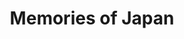 ---
layout: place
title: "Memories of Japan"
permalink: /oklahoma/broken-arrow/memories-of-japan.html
stateAbbr: OK
stateName: Oklahoma
cityName: Broken Arrow
seo:
  name: "Memories of Japan"
  type: Restaurant
  links: http://www.mojsushibar.com/
description: "Memories of Japan serves delicious sushi in Broken Arrow, Oklahoma. Try fresh Japanese dishes for a great dining experience. "
place_id: ChIJdYxGgXSMtocRkzsL5JS6H4g
photos:
  - name: >-
      places/ChIJdYxGgXSMtocRkzsL5JS6H4g/photos/AeeoHcIbwsCFIYBcji_VbbKlZeZZ986Rt0lDLwYu5OAvCDZqRa-02ENzwxSbUx664MqUTWYG3g9jSMT4QFa5bN-nLqGirNBtVJpkbKAs3o914xyg_eVjh3fUHHXdAb8-fvW4uXMEBsDK3yuNYCEuy06szAPSrYDed4zK72j1enJ6xLAz_5OHiTohU18e2afotFMN-qHOUpiVntreQxL7vDDhl5yegu77fASIghsXhQeEx6w7x1CrhnihMAZE46Kx-fJxTUoOfFcQOAchWwAEDPiKRUbnkqhbvLfOJsozRh723kserZ8H9zSv9u_e67bLk6HBPqYEcr15T87Qt3FF5w0D3qYdEUOsvJSYpYDYKtWvcVHUYoOSKGoX9xd-Z5mJAF741OneDjOScxpjgxM-mosa7p1gUKWEUB-kIH0--Fb54zTFOrsx
    widthPx: 2386
    heightPx: 1651
    authorAttributions:
      - displayName: Bob
        uri: https://maps.google.com/maps/contrib/115416219679021647563
        photoUri: >-
          https://lh3.googleusercontent.com/a-/ALV-UjXZ275yoHSvaNTlzv4IQ9gfycIlh9wMcvxW3E6Waj3URqHv_4q8Uw=s100-p-k-no-mo
    flagContentUri: >-
      https://www.google.com/local/imagery/report/?cb_client=maps_api_places.places_api&image_key=!1e10!2sCIHM0ogKEICAgID4mZ2XiAE&hl=en-US
    googleMapsUri: >-
      https://www.google.com/maps/place//data=!3m4!1e2!3m2!1sCIHM0ogKEICAgID4mZ2XiAE!2e10!4m2!3m1!1s0x87b68c7481468c75:0x881fba94e40b3b93
  - name: >-
      places/ChIJdYxGgXSMtocRkzsL5JS6H4g/photos/AeeoHcJoSmS9gs7A1qFcI2U_wqkbr2-tFFEnZLPwXR9rbl9hljOkcvxq6BeVCSyx9A-jIqxwOIBIsx7EsiRJ_GZx28yLaA8wfsheZgE1-TM9u-ueq3RSfEU7akiGsqeXVmHtoeaacc7GHvu-_DXWagBZcwoH2PquNTTzPuBMqk57WVgWo_o-8eLvLGZBoFazGB6B0zDQPr4cV1yRwsCAt0ziiqO0lTo7CWJSgIrH9RVA3dDz0OWYMPY_lxKQZqT9qPJIbTYnR08hwJppvLIXK-MmW302EaCNCn6PX0VrPCaLcU6dMLUcRcecSkzddzmGmWoGYRC--U1i_sl3YxaiLuCQQk6dILlzJfHkwCB0yJb6FsLaXigDHnkp2Bh4QPkRoWlriLSz3MG652kU3DcPIyaNe60d0mr29WCgtKnkzeU9DfVqPaI
    widthPx: 1242
    heightPx: 685
    authorAttributions:
      - displayName: Raymond dong
        uri: https://maps.google.com/maps/contrib/103218125848446211395
        photoUri: >-
          https://lh3.googleusercontent.com/a-/ALV-UjVIO5Wbh9ybuuAzsqkeukLQfhzc9_FBH2stZUySfYfa5dyBbLsIPw=s100-p-k-no-mo
    flagContentUri: >-
      https://www.google.com/local/imagery/report/?cb_client=maps_api_places.places_api&image_key=!1e10!2sCIHM0ogKEICAgID4_cKRywE&hl=en-US
    googleMapsUri: >-
      https://www.google.com/maps/place//data=!3m4!1e2!3m2!1sCIHM0ogKEICAgID4_cKRywE!2e10!4m2!3m1!1s0x87b68c7481468c75:0x881fba94e40b3b93
  - name: >-
      places/ChIJdYxGgXSMtocRkzsL5JS6H4g/photos/AeeoHcL6_RXU3LVxe2DhA_7S6d-edYs6BI9-jFChFlSNtVOHdgHp4TVwV1B8ce109e4BcCesOPOPgyyWR3tMyIwNRC15amBMt5w8uCZJZYObq_zS1Kk4aemzpsKEtJYroyodW3butOtNZYEIqtaq9ZIGaeKQPPCibrDa0xtfE8C2HmTIPshxF_hyviiPNCBmqLoCFwChmuWiG8aoHNEcK7ob_tnVEuBXjQAmT4wQYho78bFISRiNYpQKICsPvz9ozei3FBcPg6u7XPJHlWIYcjHL-FQ0WLx1w82QaLvK1HeGB6fURw
    widthPx: 869
    heightPx: 489
    authorAttributions:
      - displayName: Memories of Japan
        uri: https://maps.google.com/maps/contrib/101499907877058987033
        photoUri: >-
          https://lh3.googleusercontent.com/a-/ALV-UjW7YwGfFF7fFY_wayOK-qyh0FBiHNsXcF0QjWr1WphEa7avrJ0=s100-p-k-no-mo
    flagContentUri: >-
      https://www.google.com/local/imagery/report/?cb_client=maps_api_places.places_api&image_key=!1e10!2sAF1QipMCq9ZMLbvzQ6wSOHLCIzaLjsR1hyfMzwmX6SFX&hl=en-US
    googleMapsUri: >-
      https://www.google.com/maps/place//data=!3m4!1e2!3m2!1sAF1QipMCq9ZMLbvzQ6wSOHLCIzaLjsR1hyfMzwmX6SFX!2e10!4m2!3m1!1s0x87b68c7481468c75:0x881fba94e40b3b93
  - name: >-
      places/ChIJdYxGgXSMtocRkzsL5JS6H4g/photos/AeeoHcJoGHYfi3BMLcGJbTNrAlTF6PWTq8A9MwHgR7Bnj39_1W7VieW8dWYB-3FBvurz6r--S4aAAJ6nf54Lkcg7edzapXcr1A1igDeNMjvaN5PTRavyEwKKUi0EZVn02d_t4ZvIpNhbc0vs77z3rRbnTDVJgAtsi17Bkyw5GPQZBr6maRaziPJFLxP89bCCedaE1EdIUSLFl3EGjhlQJVB_RbB3LOosZDfK3b95bh1asJsGAXZ0rMn1-oZPt8-35SHqJSmG3iVwKvD8FI0XPM3ZN6prmIy5ag1CQw_1X0pbSmkE9PTgtUhP-aoRo9OhHBwRGUem6ZpAj-vImMbd3uTtNjyHHcDcZSs5VLWxwuH-b34kFOgrXBIo6u4YT778v6FLVghZgG5x7eT96GvWNNbLHD3xE4kgM2oJUftw5Tw0eaqWkGU
    widthPx: 4000
    heightPx: 3000
    authorAttributions:
      - displayName: Amik Uchiha
        uri: https://maps.google.com/maps/contrib/100379335471137523337
        photoUri: >-
          https://lh3.googleusercontent.com/a-/ALV-UjW4LONfGxiM7TKGtaOgJ2aYo3GnnPLGyz57MI3TBYBEn3VCk2Q=s100-p-k-no-mo
    flagContentUri: >-
      https://www.google.com/local/imagery/report/?cb_client=maps_api_places.places_api&image_key=!1e10!2sCIHM0ogKEICAgIC-jtXnxQE&hl=en-US
    googleMapsUri: >-
      https://www.google.com/maps/place//data=!3m4!1e2!3m2!1sCIHM0ogKEICAgIC-jtXnxQE!2e10!4m2!3m1!1s0x87b68c7481468c75:0x881fba94e40b3b93
  - name: >-
      places/ChIJdYxGgXSMtocRkzsL5JS6H4g/photos/AeeoHcJy490oNCG-CCA2YAj3YC2s7DEXbCyTCGtoK5emdkQIWm2lpBT6UUayoERc-ANC9MgHwCK6BEL8k7ggH1KBhygJhNfVGAoYgYdq-0xcI8WBIIW1uvtt5Q893FfiB5fToUGew5sNwpnCZ6RVhAsBbSvaYhlHJZMO_XJ0VvBYe8vuDkJzMaKrf7m_53Wr1R7YBAnWbuz3WZuiRIcIHjasKyohRsW5D8CK6uZDHU7lDdMA-0cxPP22NWRCHMdECFVPA8PEvwe7ulSf6meqsdpAcgIVSJj8re88irYlMgb0Pi0Xfczm3UCdAu2rIbm5S9q7qh__QJeEVXUc8VDfvnUb4RM6IR5CTSP49wn6KWx2k1rpcsvc7M78rgmcuyzdR7ulQTpAWSZjYhvE19fXoyIj9keeTNYSNpkRUfnt5B0nKQo
    widthPx: 4032
    heightPx: 3024
    authorAttributions:
      - displayName: Diego “Dieguito” Garcia
        uri: https://maps.google.com/maps/contrib/116594326304971115479
        photoUri: >-
          https://lh3.googleusercontent.com/a-/ALV-UjVOPorgfP3SGHvRSHaiXhisuwzbbO45crJXdxZ04J_qRgDSoq0=s100-p-k-no-mo
    flagContentUri: >-
      https://www.google.com/local/imagery/report/?cb_client=maps_api_places.places_api&image_key=!1e10!2sCIHM0ogKEICAgIDBjfm8ZA&hl=en-US
    googleMapsUri: >-
      https://www.google.com/maps/place//data=!3m4!1e2!3m2!1sCIHM0ogKEICAgIDBjfm8ZA!2e10!4m2!3m1!1s0x87b68c7481468c75:0x881fba94e40b3b93
  - name: >-
      places/ChIJdYxGgXSMtocRkzsL5JS6H4g/photos/AeeoHcLYerkYWINuhxiyngKtSVwCX0S4J9dTvqszPm9mmKrf7vLecssz-KBzf3d275YkXhB8PzNI1jZqmUcoWaCIGBl2OQ68RJIT3Tw5akq-XcXJtJ2VoztKRNwYcCm48ev8suUcIpDpUXwbJkkzEkPRoWTGSJhf071-h372apUNBxDPsboJTofPFQAm4oChA01z7gaxHt_MxiN0IdsO7osbIibL6woiEy-jMANYQujw2l0icawRy3ciiIQeH7Cj0A05TA2am5na0vLeYdaVDVTHeWUz3amAeW15zg5EISlSPqEUzYRNo2cqHXMEGNZca9PNukuIWSjwqYvbNFo10F2icls5e3WXdWhYINxfzXZ-co-cXPPIWXW1oqhNNlac0AGYiyaqA48AkPDrL3p0ri-drWK90A0UFApS3Bzyqsv8BEx0lA
    widthPx: 4624
    heightPx: 3472
    authorAttributions:
      - displayName: Shannon Rose
        uri: https://maps.google.com/maps/contrib/108613563453192557368
        photoUri: >-
          https://lh3.googleusercontent.com/a-/ALV-UjUhqky4fRdT_rCq2ftXaA9b0fYOWSQIDkQsz3QSov_qpZU919kifQ=s100-p-k-no-mo
    flagContentUri: >-
      https://www.google.com/local/imagery/report/?cb_client=maps_api_places.places_api&image_key=!1e10!2sCIHM0ogKEICAgIDBgLC6eQ&hl=en-US
    googleMapsUri: >-
      https://www.google.com/maps/place//data=!3m4!1e2!3m2!1sCIHM0ogKEICAgIDBgLC6eQ!2e10!4m2!3m1!1s0x87b68c7481468c75:0x881fba94e40b3b93
  - name: >-
      places/ChIJdYxGgXSMtocRkzsL5JS6H4g/photos/AeeoHcLvOM7a6GLNuQUIKjUezdh-1i5QeJHM4-aUKkT8GdYz8JIJeY76iUVq-eUQV2IgDTGRfKED1Ek1xxV0M-mSksOkVtalF8JE74qsN3DbwYNBjVQt10ZXrVVzuB8ZzHvd7HRZOg-QvuQgW3JIUTBw89tfO0a7owplrJvghLvL1NB9NjPQEb7gljoJADS-93bRMUEsij1NJJwiSNnCqoS9HSmqf4zJ4lZo1TBSKZP2If14CqwZSzy8pH4fwXkgc9skNQKTBU6VxL-RQsADPc-Q74UmxOJsp6FuvvMnIn67weZz3gxhSrboxza0xOoHEFAc-D2NhEMN8lNY6th8xB33zZMv_ezcO9nNpwANSgo8vYTXZSnv1X1FKwVVpoPHw_VAgil86W_1rPMYUaidKNmoiPbdPB4CjoSLvOtKMvta_YxEydSB
    widthPx: 3000
    heightPx: 4000
    authorAttributions:
      - displayName: Ronnie Fillingim
        uri: https://maps.google.com/maps/contrib/109947608349869804135
        photoUri: >-
          https://lh3.googleusercontent.com/a-/ALV-UjUas9Ri-6_SzrhvLDcA0y6xBmMsDiPonIf2LTZLNP_045J-G2gMrg=s100-p-k-no-mo
    flagContentUri: >-
      https://www.google.com/local/imagery/report/?cb_client=maps_api_places.places_api&image_key=!1e10!2sCIHM0ogKEICAgIDeuM_fnQE&hl=en-US
    googleMapsUri: >-
      https://www.google.com/maps/place//data=!3m4!1e2!3m2!1sCIHM0ogKEICAgIDeuM_fnQE!2e10!4m2!3m1!1s0x87b68c7481468c75:0x881fba94e40b3b93
  - name: >-
      places/ChIJdYxGgXSMtocRkzsL5JS6H4g/photos/AeeoHcJJe7LXEwHr4Hzvm5t-gTRhvgLaknzzw6YOW8QHCiWQDZ3juaEvHb_OYkpXOILjty7VdWX4X9qJvAybusrkJ1vhm-M9-Tj-aGjsZ9pkJyyYJoZtjRhKZTcMq72ImC6V5hm9FCa_MnQCsYtHXJJwgLVqZIwAH36bPx8w3JL6XVYTJlRpgzBHOW42C47AAWTuV2kWSLO1LAm0q8IrGmNgIpHHg0HDJjJ7vZT16LEonJECsRVpD9bLJhQYuDBwxSOLDuiyCTBXsnYnxrxs3OjNczA_LxxdqB5Ek11zRNWF6MDHw31ANH7oJVQtkNXJ2B2zLNRwOQ-M_THFCOlynhk6qV7_v1BADFqCEfd8isyJ9XT2L5X8tFFfCGAV4x5LdNdOXssJ4R4fn-Z0u4k-W7aOIY7oGrKp9W_ErD6gUKgCc9U
    widthPx: 3024
    heightPx: 4032
    authorAttributions:
      - displayName: Megan Hopkins
        uri: https://maps.google.com/maps/contrib/113384701920368960908
        photoUri: >-
          https://lh3.googleusercontent.com/a-/ALV-UjVux0GqP3BsGX-yM7NQpZ_9zpqRPhb6ETAxTB42XPYcCAVroNU=s100-p-k-no-mo
    flagContentUri: >-
      https://www.google.com/local/imagery/report/?cb_client=maps_api_places.places_api&image_key=!1e10!2sCIHM0ogKEICAgICBx5aCXw&hl=en-US
    googleMapsUri: >-
      https://www.google.com/maps/place//data=!3m4!1e2!3m2!1sCIHM0ogKEICAgICBx5aCXw!2e10!4m2!3m1!1s0x87b68c7481468c75:0x881fba94e40b3b93
  - name: >-
      places/ChIJdYxGgXSMtocRkzsL5JS6H4g/photos/AeeoHcKVn1hko1R-YxkXYu1vhyCXDyl-TnUjc9fRM2Lggf5jKQLoQMAURju6RkyiFBRM0DU0DCi_EcZU4_DUzRPFuQofdCM3foPG2H58KYN5tdZhNeoXdI00iFSsNExtgIx6Vg02yYmIztfJhkIbQM02PgfC5GRmYnLgJzv_E0dVdiPe5bB8KjBi5754eVjf0MOOn01m2hy1avqXJM_AA_cw4n4S26H_SgW26nW5bxTZaUTLgNYdmU-yeZGvkhw4VvfP4lTokAOWc1h8nznxukrC2C4b4ExqlVrTuDYr2FLjCYUs3LSVCHZcor3f1XQL4t3p0KnA4qh3FAWC78GLAplnFXxoG095wqyHwQLrR5oI4Ix8E43cjUWuXdbS-oZw2VLBx0FLvy-ExKr02uzvEWGNV2KAaeBbccbCHGkfo2PoMP__nQ
    widthPx: 3024
    heightPx: 4032
    authorAttributions:
      - displayName: Diego “Dieguito” Garcia
        uri: https://maps.google.com/maps/contrib/116594326304971115479
        photoUri: >-
          https://lh3.googleusercontent.com/a-/ALV-UjVOPorgfP3SGHvRSHaiXhisuwzbbO45crJXdxZ04J_qRgDSoq0=s100-p-k-no-mo
    flagContentUri: >-
      https://www.google.com/local/imagery/report/?cb_client=maps_api_places.places_api&image_key=!1e10!2sCIHM0ogKEICAgIDRyLLwNg&hl=en-US
    googleMapsUri: >-
      https://www.google.com/maps/place//data=!3m4!1e2!3m2!1sCIHM0ogKEICAgIDRyLLwNg!2e10!4m2!3m1!1s0x87b68c7481468c75:0x881fba94e40b3b93
  - name: >-
      places/ChIJdYxGgXSMtocRkzsL5JS6H4g/photos/AeeoHcKtOCiPOLavv04Zb6Vngy3s6KKsgpOg8vZlfBWeTj5zuP7MS-CM2_J9M-Tt3GvLRm263QMPOOE4rjgGPM5szFPffS-CJlrp0i0mZOwt8NddZPRFoQZT-xO10yqTE7ZNo0aOQ3-PGCqVw4zmFxh5UPZZGOZgfTryxqTZwhRhFcfwC8mRrHY5TcjuyPWgKvd0gUqQunFw8-gy-r_Xln5N-ULLG7D0S_DZECmXWr8ANTQV9e3liJmpUoDM-C651zZRSg_bL686mLmZKDLzf0avwsOppmJYfwGOV55l9v4yKIRlBBpGixxNgbgzOZaK0121MMWnQjlq080OxpGLsVoD2A-YBJJ57XYgbTCbVGi3hBRo9k33EQklFbpoWebyd9eiPDLzUmmoov5a3uD0Sd3d6MOKi2VbgKWA038j1G9ZXiPbQg
    widthPx: 3024
    heightPx: 4032
    authorAttributions:
      - displayName: Diego “Dieguito” Garcia
        uri: https://maps.google.com/maps/contrib/116594326304971115479
        photoUri: >-
          https://lh3.googleusercontent.com/a-/ALV-UjVOPorgfP3SGHvRSHaiXhisuwzbbO45crJXdxZ04J_qRgDSoq0=s100-p-k-no-mo
    flagContentUri: >-
      https://www.google.com/local/imagery/report/?cb_client=maps_api_places.places_api&image_key=!1e10!2sCIHM0ogKEICAgIDBjfm8WA&hl=en-US
    googleMapsUri: >-
      https://www.google.com/maps/place//data=!3m4!1e2!3m2!1sCIHM0ogKEICAgIDBjfm8WA!2e10!4m2!3m1!1s0x87b68c7481468c75:0x881fba94e40b3b93
address: 2409 W Kenosha St, Broken Arrow, OK 74012, USA
street: 2409 W Kenosha St
city: Broken Arrow
state: OK
zip: '74012'
country: USA
neighborhood: null
latitude: '36.059506'
longitude: '-95.819539'
accessibility_options:
  wheelchairAccessibleParking: true
  wheelchairAccessibleEntrance: true
  wheelchairAccessibleRestroom: true
  wheelchairAccessibleSeating: true
business_status: OPERATIONAL
name: Memories of Japan
google_maps_links:
  directionsUri: >-
    https://www.google.com/maps/dir//''/data=!4m7!4m6!1m1!4e2!1m2!1m1!1s0x87b68c7481468c75:0x881fba94e40b3b93!3e0
  placeUri: https://maps.google.com/?cid=9808763662080097171
  writeAReviewUri: >-
    https://www.google.com/maps/place//data=!4m3!3m2!1s0x87b68c7481468c75:0x881fba94e40b3b93!12e1
  reviewsUri: >-
    https://www.google.com/maps/place//data=!4m4!3m3!1s0x87b68c7481468c75:0x881fba94e40b3b93!9m1!1b1
  photosUri: >-
    https://www.google.com/maps/place//data=!4m3!3m2!1s0x87b68c7481468c75:0x881fba94e40b3b93!10e5
primary_type: Japanese Restaurant
opening_hours:
  regular: null
  current: null
secondary_opening_hours:
  regular:
    weekdayDescriptions: null
    type: null
  current:
    weekdayDescriptions: null
    type: null
phone: (918) 259-8686
price_level: PRICE_LEVEL_MODERATE
price_range: $10 &ndash; $20
rating: '4.6'
rating_count: 608
website: http://www.mojsushibar.com/
reviews: null
parking_options: null
payment_options: null
allow_dogs: null
curbside_pickup: null
delivery: null
dine_in: null
good_for_children: null
good_for_groups: null
good_for_sports: null
live_music: null
menu_for_children: null
outdoor_seating: null
reservable: null
restroom: null
serves_beer: null
serves_breakfast: null
serves_brunch: null
serves_cocktails: null
serves_coffee: null
serves_dinner: null
serves_dessert: null
serves_lunch: null
serves_vegetarian_food: null
serves_wine: null
takeout: null
summary: null

---